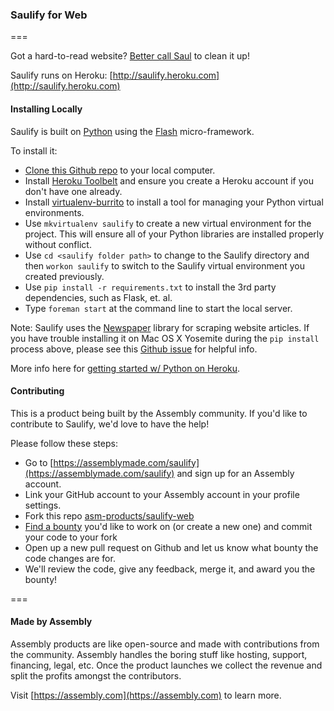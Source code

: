### Saulify for Web
===

Got a hard-to-read website? [Better call Saul](http://saulify.me) to clean it up!

Saulify runs on Heroku: [http://saulify.heroku.com](http://saulify.heroku.com)

#### Installing Locally

Saulify is built on [Python](https://www.python.org/) using the [Flash](http://flask.pocoo.org/docs/0.10/) micro-framework. 

To install it:

- [Clone this Github repo](https://help.github.com/articles/fetching-a-remote/) to your local computer.
- Install [Heroku Toolbelt](https://toolbelt.heroku.com/) and ensure you create a Heroku account if you don't have one already.
- Install [virtualenv-burrito](https://github.com/brainsik/virtualenv-burrito) to install a tool for managing your Python virtual environments.
- Use `mkvirtualenv saulify` to create a new virtual environment for the project. This will ensure all of your Python libraries are installed properly without conflict.
- Use `cd <saulify folder path>` to change to the Saulify directory and then `workon saulify` to switch to the Saulify virtual environment you created previously.
- Use `pip install -r requirements.txt` to install the 3rd party dependencies, such as Flask, et. al.
- Type `foreman start` at the command line to start the local server.

Note: Saulify uses the [Newspaper](https://github.com/codelucas/newspaper) library for scraping website articles. If you have trouble installing it on Mac OS X Yosemite during the `pip install` process above, please see this [Github issue](https://github.com/codelucas/newspaper/issues/79) for helpful info.


More info here for [getting started w/ Python on Heroku](https://devcenter.heroku.com/articles/getting-started-with-python-o).

#### Contributing

This is a product being built by the Assembly community. If you'd like to contribute to Saulify, we'd love to have the help! 

Please follow these steps:

- Go to [https://assemblymade.com/saulify](https://assemblymade.com/saulify) and sign up for an Assembly account.
- Link your GitHub account to your Assembly account in your profile settings.
- Fork this repo [asm-products/saulify-web](https://github.com/asm-products/saulify-web)
- [Find a bounty](https://assembly.com/saulify/bounties) you'd like to work on (or create a new one) and commit your code to your fork
- Open up a new pull request on Github and let us know what bounty the code changes are for.
- We'll review the code, give any feedback, merge it, and award you the bounty!

===

#### Made by Assembly

Assembly products are like open-source and made with contributions from the community. Assembly handles the boring stuff like hosting, support, financing, legal, etc. Once the product launches we collect the revenue and split the profits amongst the contributors.

Visit [https://assembly.com](https://assembly.com) to learn more.
